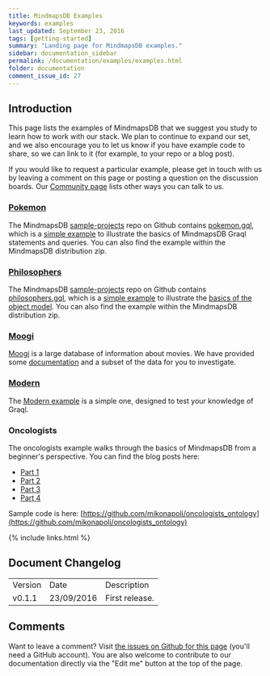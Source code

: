 ```yaml
---
title: MindmapsDB Examples
keywords: examples
last_updated: September 23, 2016
tags: [getting-started]
summary: "Landing page for MindmapsDB examples."
sidebar: documentation_sidebar
permalink: /documentation/examples/examples.html
folder: documentation
comment_issue_id: 27
---
```



## Introduction

This page lists the examples of MindmapsDB that we suggest you study to learn how to work with our stack.  We plan to continue to expand our set, and we also encourage you to let us know if you have example code to share, so we can link to it (for example, to your repo or a blog post).

If you would like to request a particular example, please get in touch with us by leaving a comment on this page or posting a question on the discussion boards.  Our [Community page](https://mindmaps.io/community.html) lists other ways you can talk to us.

### [Pokemon](./pokemon.html)

The MindmapsDB [sample-projects](https://github.com/mindmapsdb/sample-projects) repo on Github contains [pokemon.gql](https://github.com/mindmapsdb/sample-projects/blob/master/pokemon.gql), which is a [simple example](./pokemon.html) to illustrate the basics of MindmapsDB Graql statements and queries. You can also find the example within the MindmapsDB distribution zip.

### [Philosophers](./philosophers.html)

The MindmapsDB [sample-projects](https://github.com/mindmapsdb/sample-projects) repo on Github contains [philosophers.gql](https://github.com/mindmapsdb/sample-projects/blob/master/philosophers.gql), which is a [simple example](./philosophers.html) to illustrate the [basics of the object model](../the-basics/mindmaps-basics.html). You can also find the example within the MindmapsDB distribution zip.


### [Moogi](./moogi.html)

[Moogi](https://moogi.co) is a large database of information about movies. We have provided some [documentation](./mini-moogi.html) and a subset of the data for you to investigate.

### [Modern](./modern.html)

The [Modern example](./modern.html) is a simple one, designed to test your knowledge of Graql.

### Oncologists

The oncologists example walks through the basics of MindmapsDB from a beginner's perspective. You can find the blog posts here:

* [Part 1](https://blog.mindmaps.io/adding-semantics-to-graph-databases-with-mindmapsdb-part-1-82022bbb3b1c#.fyfw6h93a)    
* [Part 2](https://blog.mindmaps.io/adding-semantics-to-graph-databases-with-mindmapsdb-part2-833ec05bd28#.moeauu6sd)
* [Part 3](https://blog.mindmaps.io/adding-semantics-to-graph-databases-with-mindmapsdb-part-3-5bd4c8be91ec#.1z2qtq8ms)
* [Part 4](https://blog.mindmaps.io/adding-semantics-to-graph-databases-with-mindmapsdb-part-4-e1125e02dc85#.fc9qnj9bc)


Sample code is here: [https://github.com/mikonapoli/oncologists_ontology](https://github.com/mikonapoli/oncologists_ontology)


{% include links.html %}

## Document Changelog  

<table>
    <tr>
        <td>Version</td>
        <td>Date</td>
        <td>Description</td>        
    </tr>
        <tr>
        <td>v0.1.1</td>
        <td>23/09/2016</td>
        <td>First release.</td>        
    </tr>
</table>

## Comments
Want to leave a comment? Visit <a href="https://github.com/mindmapsdb/docs/issues/27" target="_blank">the issues on Github for this page</a> (you'll need a GitHub account). You are also welcome to contribute to our documentation directly via the "Edit me" button at the top of the page.

